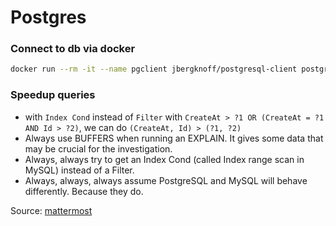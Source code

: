 # Postgres

### Connect to db via docker
```bash
docker run --rm -it --name pgclient jbergknoff/postgresql-client postgresql://<USERNAME>@<HOST-IP>:<PORT>/<DATABASE_NAME>
```

### Speedup queries
- with `Index Cond` instead of `Filter` with `CreateAt > ?1 OR (CreateAt = ?1 AND Id > ?2)`, we can do `(CreateAt, Id) > (?1, ?2)`
- Always use BUFFERS when running an EXPLAIN. It gives some data that may be crucial for the investigation.
- Always, always try to get an Index Cond (called Index range scan in MySQL) instead of a Filter.
- Always, always, always assume PostgreSQL and MySQL will behave differently. Because they do.

Source: [mattermost](https://mattermost.com/blog/making-a-postgres-query-1000-times-faster)